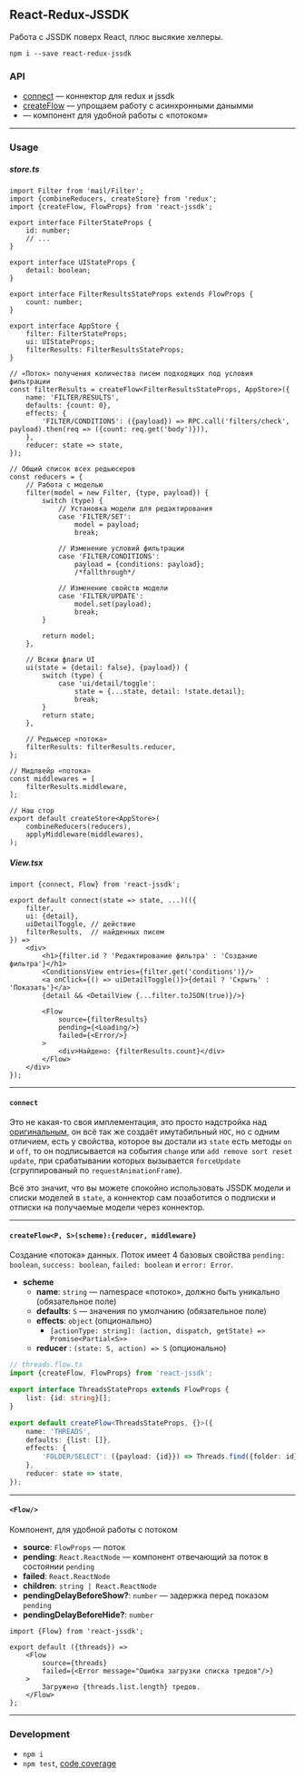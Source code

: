React-Redux-JSSDK
-----------------
Работа с JSSDK поверх React, плюс высякие хелперы.

```
npm i --save react-redux-jssdk
```

### API

 - [connect](#connect) — коннектор для redux и jssdk
 - [createFlow](#createFlow) — упрощаем работу с асинхронными данымми
 - [<Flow/>](#Flow) — компонент для удобной работы с «потоком»

---

### Usage

##### store.ts
```tsx
import Filter from 'mail/Filter';
import {combineReducers, createStore} from 'redux';
import {createFlow, FlowProps} from 'react-jssdk';

export interface FilterStateProps {
	id: number;
	// ...
}

export interface UIStateProps {
	detail: boolean;
}

export interface FilterResultsStateProps extends FlowProps {
	count: number;
}

export interface AppStore {
	filter: FilterStateProps;
	ui: UIStateProps;
	filterResults: FilterResultsStateProps;
}

// «Поток» получения количества писем подходящих под условия фильтрации
const filterResults = createFlow<FilterResultsStateProps, AppStore>({
	name: 'FILTER/RESULTS',
	defaults: {count: 0},
	effects: {
		'FILTER/CONDITIONS': ({payload}) => RPC.call('filters/check', payload).then(req => ({count: req.get('body')})),
	},
	reducer: state => state,
});

// Общий список всех редьюсеров
const reducers = {
	// Работа с моделью
	filter(model = new Filter, {type, payload}) {
		switch (type) {
			// Установка модели для редактирования
			case 'FILTER/SET':
				model = payload;
				break;

			// Изменение условий фильтрации
			case 'FILTER/CONDITIONS':
				payload = {conditions: payload};
				/*fallthrough*/

			// Изменение свойств модели
			case 'FILTER/UPDATE':
				model.set(payload);
				break;
		}

		return model;
	},

	// Всяки флаги UI
	ui(state = {detail: false}, {payload}) {
		switch (type) {
			case 'ui/detail/toggle':
				state = {...state, detail: !state.detail};
				break;
		}
		return state;
	},

	// Редьюсер «потока»
	filterResults: filterResults.reducer,
};

// Мидлвейр «потока»
const middlewares = [
	filterResults.middleware,
];

// Наш стор
export default createStore<AppStore>(
	combineReducers(reducers),
	applyMiddleware(middlewares),
);
```

##### View.tsx
```tsx
import {connect, Flow} from 'react-jssdk';

export default connect(state => state, ...)(({
	filter,
	ui: {detail},
	uiDetailToggle, // действие
	filterResults,  // найденных писем
}) =>
	<div>
		<h1>{filter.id ? 'Редактирование фильтра' : 'Создание фильтра'}</h1>
		<ConditionsView entries={filter.get('conditions')}/>
		<a onClick={() => uiDetailToggle()}>{detail ? 'Скрыть' : 'Показать'}</a>
		{detail && <DetailView {...filter.toJSON(true)}/>}

		<Flow
			source={filterResults}
			pending={<Loading/>}
			failed={<Error/>}
		>
			<div>Найдено: {filterResults.count}</div>
		</Flow>
	</div>
});
```

---

<a name="connect"></a>
#### `connect`
Это не какая-то своя имплементация, это просто надстройка над [оригинальным](https://github.com/reactjs/react-redux/blob/master/docs/api.md#connectmapstatetoprops-mapdispatchtoprops-mergeprops-options),
он всё так же создаёт имутабильный `HOC`, но с одним отличием, есть у свойства, которое вы достали из `state` есть методы `on` и `off`,
то он подписывается на события `change` или `add remove sort reset update`, при срабатывании которых вызывается `forceUpdate` (сгруппированый по `requestAnimationFrame`).

Всё это значит, что вы можете спокойно использовать JSSDK модели и списки моделей в `state`,
а коннектор сам позаботится о подписки и отписки на получаемые модели через коннектор.

---

<a name="createFlow"></a>
#### `createFlow<P, S>(scheme):{reducer, middleware}`
Создание «потока» данных. Поток имеет 4 базовых свойства `pending: boolean`, `success: boolean`,
`failed: boolean` и `error: Error`.

 - **scheme**
   - **name**: `string` — namespace «потоко», должно быть уникально  (обязательное поле)
   - **defaults**: `S` — значения по умолчанию (обязательное поле)
   - **effects**: `object` (опционально)
     - `[actionType: string]: (action, dispatch, getState) => Promise<Partial<S>>`
   - **reducer** : `(state: S, action) => S` (опционально)

```ts
// threads.flow.ts
import {createFlow, FlowProps} from 'react-jssdk';

export interface ThreadsStateProps extends FlowProps {
	list: {id: string}[];
}

export default createFlow<ThreadsStateProps, {}>({
	name: 'THREADS',
	defaults: {list: []},
	effects: {
		'FOLDER/SELECT': ({payload: {id}}) => Threads.find({folder: id}).then(list => ({list})),
	},
	reducer: state => state,
});
```

---

<a name="Flow"></a>
#### `<Flow/>`
Компонент, для удобной работы с потоком

 - **source**: `FlowProps` — поток
 - **pending**: `React.ReactNode` — компонент отвечающий за поток в состоянии `pending`
 - **failed**: `React.ReactNode`
 - **children**: `string | React.ReactNode`
 - **pendingDelayBeforeShow?**: `number` — задержка перед показом `pending`
 - **pendingDelayBeforeHide?**: `number`

```tsx
import {Flow} from 'react-jssdk';

export default ({threads}) =>
	<Flow
		source={threads}
		failed={<Error message="Ошибка загрузки списка тредов"/>}
	>
		Загружено {threads.list.length} тредов.
	</Flow>
};
```

---

### Development

 - `npm i`
 - `npm test`, [code coverage](./coverage/lcov-report/index.html)
